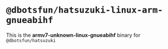 # `@dbotsfun/hatsuzuki-linux-arm-gnueabihf`

This is the **armv7-unknown-linux-gnueabihf** binary for `@dbotsfun/hatsuzuki`
